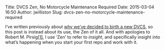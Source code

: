 Title: DVCS Zen, No Motorcycle Maintenance Required
Date: 2015-03-04 16:50
Author: jwilliston
Slug: dvcs-zen-no-motorcycle-maintenance-required

<div
class="field field-name-body field-type-text-with-summary field-label-hidden">

<div class="field-items">

<div class="field-item even">

I’ve written previously about [why we’ve decided to birth a new
DVCS](http://www.perforce.com/blog/141212/inception-new-dvcs), so this
post is instead about its use, the Zen of it all. And with apologies to
Robert M. Pirsig[[1]](http://www.perforce.com/blog#_ftn1), I use ‘Zen’
to refer to *insight*, and specifically insight into what’s happening
when you start your first repo and work with it.

</div>

</div>

</div>

</p>

